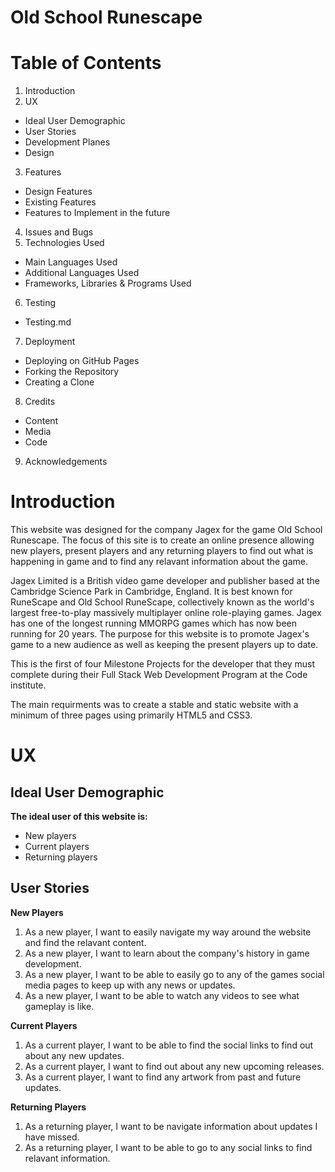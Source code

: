 # Old School Runescape
# Table of Contents
1. Introduction
2. UX
* Ideal User Demographic
* User Stories
* Development Planes
* Design
3. Features
* Design Features
* Existing Features
* Features to Implement in the future
4. Issues and Bugs
5. Technologies Used
* Main Languages Used
* Additional Languages Used
* Frameworks, Libraries & Programs Used
6. Testing
* Testing.md
7. Deployment
* Deploying on GitHub Pages
* Forking the Repository
* Creating a Clone
8. Credits
* Content
* Media
* Code
9. Acknowledgements

# Introduction
This website was designed for the company Jagex for the game Old School Runescape. The focus of this site is to create an online presence allowing new players, present players 
and any returning players to find out what is happening in game and to find any relavant information about the game.

Jagex Limited is a British video game developer and publisher based at the Cambridge Science Park in Cambridge, England. It is best known for RuneScape 
and Old School RuneScape, collectively known as the world's largest free-to-play massively multiplayer online role-playing games. Jagex has one of the longest running 
MMORPG games which has now been running for 20 years. The purpose for this website is to promote Jagex's game to a new audience as well as keeping the present players up to date.

This is the first of four Milestone Projects for the developer that they must complete during their Full Stack Web Development Program at the Code institute.

The main requirments was to create a stable and static website with a minimum of three pages using primarily HTML5 and CSS3.

# UX

## Ideal User Demographic

**The ideal user of this website is:**
* New players
* Current players
* Returning players

## User Stories
**New Players**
1. As a new player, I want to easily navigate my way around the website and find the relavant content.
2. As a new player, I want to learn about the company's history in game development.
3. As a new player, I want to be able to easily go to any of the games social media pages to keep up with any news or updates.
4. As a new player, I want to be able to watch any videos to see what gameplay is like.

**Current Players**
1. As a current player, I want to be able to find the social links to find out about any new updates.
2. As a current player, I want to find out about any new upcoming releases.
3. As a current player, I want to find any artwork from past and future updates.

**Returning Players**
1. As a returning player, I want to be navigate information about updates I have missed.
2. As a returning player, I want to be able to go to any social links to find relavant information.